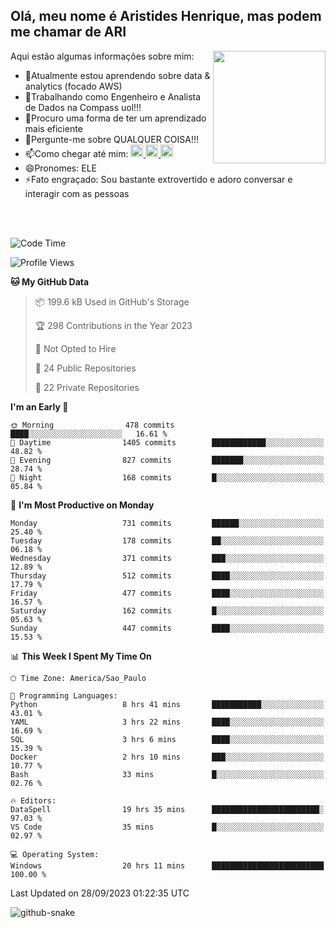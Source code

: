 ## Olá, meu nome é Aristides Henrique, mas podem me chamar de ARI

<div >
Aqui estão algumas informações sobre mim:<img align="right" height="180em" src="https://user-images.githubusercontent.com/97318481/177042589-45d62122-82a9-4a32-b3a7-87b322825b2f.png">
</div>

- 🌱Atualmente estou aprendendo sobre data & analytics (focado AWS)
- 👯Trabalhando como Engenheiro e Analista de Dados na Compass uol!!!
- 🤔Procuro uma forma de ter um aprendizado mais eficiente
- 💬Pergunte-me sobre QUALQUER COISA!!!
- 📫Como chegar até mim:
  <a href="https://www.instagram.com/aryhenry/" target="_blank">
  <img src="https://img.shields.io/badge/-Instagram-%23E4405F?style=for-the-badge&logo=instagram&logoColor=black" height="20px">
  </a>
  <a href="https://www.linkedin.com/in/aristides-henrique/" target="_blank">
  <img src="https://img.shields.io/badge/-LinkedIn-%230077B5?style=for-the-badge&logo=linkedin&logoColor=black" height="20px">
  </a> 
  <a href="mailto:arihenriqueuna@gmail.com">
  <img src="https://img.shields.io/badge/-Gmail-%23333?style=for-the-badge&logo=gmail&logoColor=white" height="20px">
  </a>
- 😄Pronomes: ELE
- ⚡Fato engraçado: Sou bastante extrovertido e adoro conversar e interagir com as pessoas
<br/>
<br/>


<!--START_SECTION:waka-->
![Code Time](http://img.shields.io/badge/Code%20Time-1%2C219%20hrs%2020%20mins-blue)

![Profile Views](http://img.shields.io/badge/Profile%20Views-13-blue)

**🐱 My GitHub Data** 

> 📦 199.6 kB Used in GitHub's Storage 
 > 
> 🏆 298 Contributions in the Year 2023
 > 
> 🚫 Not Opted to Hire
 > 
> 📜 24 Public Repositories 
 > 
> 🔑 22 Private Repositories 
 > 
**I'm an Early 🐤** 

```text
🌞 Morning                478 commits         ████░░░░░░░░░░░░░░░░░░░░░   16.61 % 
🌆 Daytime                1405 commits        ████████████░░░░░░░░░░░░░   48.82 % 
🌃 Evening                827 commits         ███████░░░░░░░░░░░░░░░░░░   28.74 % 
🌙 Night                  168 commits         █░░░░░░░░░░░░░░░░░░░░░░░░   05.84 % 
```
📅 **I'm Most Productive on Monday** 

```text
Monday                   731 commits         ██████░░░░░░░░░░░░░░░░░░░   25.40 % 
Tuesday                  178 commits         ██░░░░░░░░░░░░░░░░░░░░░░░   06.18 % 
Wednesday                371 commits         ███░░░░░░░░░░░░░░░░░░░░░░   12.89 % 
Thursday                 512 commits         ████░░░░░░░░░░░░░░░░░░░░░   17.79 % 
Friday                   477 commits         ████░░░░░░░░░░░░░░░░░░░░░   16.57 % 
Saturday                 162 commits         █░░░░░░░░░░░░░░░░░░░░░░░░   05.63 % 
Sunday                   447 commits         ████░░░░░░░░░░░░░░░░░░░░░   15.53 % 
```


📊 **This Week I Spent My Time On** 

```text
🕑︎ Time Zone: America/Sao_Paulo

💬 Programming Languages: 
Python                   8 hrs 41 mins       ███████████░░░░░░░░░░░░░░   43.01 % 
YAML                     3 hrs 22 mins       ████░░░░░░░░░░░░░░░░░░░░░   16.69 % 
SQL                      3 hrs 6 mins        ████░░░░░░░░░░░░░░░░░░░░░   15.39 % 
Docker                   2 hrs 10 mins       ███░░░░░░░░░░░░░░░░░░░░░░   10.77 % 
Bash                     33 mins             █░░░░░░░░░░░░░░░░░░░░░░░░   02.76 % 

🔥 Editors: 
DataSpell                19 hrs 35 mins      ████████████████████████░   97.03 % 
VS Code                  35 mins             █░░░░░░░░░░░░░░░░░░░░░░░░   02.97 % 

💻 Operating System: 
Windows                  20 hrs 11 mins      █████████████████████████   100.00 % 
```


 Last Updated on 28/09/2023 01:22:35 UTC
<!--END_SECTION:waka-->

<img alt="github-snake" src="https://github.com/AriHenrique/AriHenrique/blob/output/github-contribution-grid-snake-dark.svg" />

